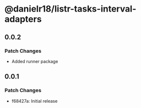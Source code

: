 # @danielr18/listr-tasks-interval-adapters

## 0.0.2

### Patch Changes

- Added runner package

## 0.0.1

### Patch Changes

- f68427a: Initial release

